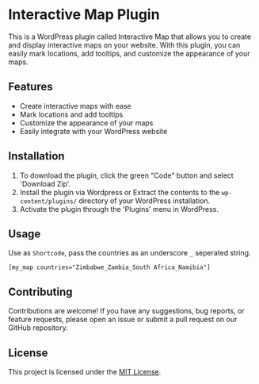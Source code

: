 # Interactive Map Plugin

This is a WordPress plugin called Interactive Map that allows you to create and display interactive maps on your website. With this plugin, you can easily mark locations, add tooltips, and customize the appearance of your maps.

## Features

- Create interactive maps with ease
- Mark locations and add tooltips
- Customize the appearance of your maps
- Easily integrate with your WordPress website

## Installation

1. To download the plugin, click the green "Code" button and select 'Download Zip'.
2. Install the plugin via Wordpress or Extract the contents to the `wp-content/plugins/` directory of your WordPress installation.
3. Activate the plugin through the 'Plugins' menu in WordPress.

## Usage

Use as `Shortcode`, pass the countries as an underscore `_` seperated string.

```
[my_map countries="Zimbabwe_Zambia_South Africa_Namibia"]

```

## Contributing

Contributions are welcome! If you have any suggestions, bug reports, or feature requests, please open an issue or submit a pull request on our GitHub repository.

## License

This project is licensed under the [MIT License](LICENSE).

